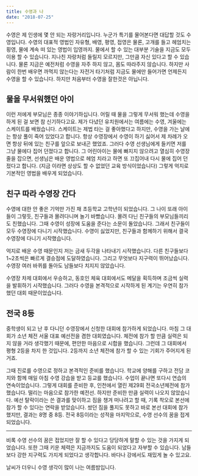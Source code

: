 ```yaml
---
title: 수영과 나
date: "2018-07-25"
---
```


수영은 제 인생에 몇 안 되는 자랑거리입니다. 누군가 특기를 물어본다면 대답할 것도 수영입니다. 수영의 대표적 영법인 자유형, 배영, 평영, 접영은 물론, 고개를 들고 헤엄치는 횡영, 물에 계속 떠 있는 영법이 입영까지. 물에서 할 수 있는 대부분 기술을 지금도 모두 이용 할 수 있습니다. 지나친 자랑처럼 들릴지 모르지만, 그만큼 자신 있다고 할 수 있습니다. 물론 지금은 예전처럼 수영을 자주 하지 않고, 몸도 따라주지 않습니다. 하지만 사람이 한번 배우면 까먹지 않는다는 자전거 타기처럼 지금도 물에만 들어가면 언제든지 수영을 할 수 있습니다. 하지만 처음부터 수영을 잘한것은 아닙니다. 

## 물을 무서워했던 아이 

이런 저에게 부모님은 종종 이야기하십니다. 어릴 때 물을 그렇게 무서워 했는데 수영을 하게 된 걸 보면 참 신기하다고요. 제가 다녔던 유치원에서는 여름에는 수영, 겨울에는 스케이트를 배웠습니다. 스케이트는 제법 타는 걸 좋아했다고 하지만, 수영을 가는 날에는 항상 풀이 죽어 있었다고 합니다. 항상 수영장에서 수영이 하기 싫어서 제 차례가 오면 항상 뒤에 있는 친구를 앞으로 보내곤 했었죠. 그러다 수영 선생님에게 들키면 저를 그냥 물에다 집어 던졌다고 합니다. 그 어린아이는 물에 빠지지 않으려고 열심히 수영장 줄을 잡으면, 선생님은 배운 영법으로 헤엄 치라고 하면 또 끄집어내 다시 물에 집어 던젔다고 합니다. (지금 이라면 상상도 할 수 없었던 교육 방식이었습니다) 그렇게 억지로 기본적인 영법을 배우게 되었습니다. 

## 친구 따라 수영장 간다

수영에 대한 안 좋은 기억만 가진 채 초등학교 고학년이 되었습니다. 그 나이 또래 아이들이 그렇듯, 친구들과 몰려다니며 놀기 바빴습니다. 몰려 다닌 친구들의 부모님들끼리도 친했습니다. 그때 수영이 성장에 도움을 준다는 소문이 돌았습니다. 그래서 친구들이 모두 수영장에 다니기 시작했습니다. 수영이 싫었지만, 친구들과 함께하기 위해서 결국 수영장에 다니기 시작했습니다. 

억지로 배운 수영 때문인지 저는 금새 두각을 나타내기 시작했습니다. 다른 친구들보다 1~2초씩은 빠르게 결승점에 도달하였습니다. 그리고 무엇보다 지구력이 뛰어났습니다. 수영장 여러 바퀴를 돌아도 남들보다 치지지 않았습니다. 

수영장 차제 대회에서 우승하고, 동호인 체육 대회에서도 메달을 획득하며 조금씩 실력을 발휘하기 시작했습니다. 그러다 수영을 본격적으로 시작하게 된 계기는 우연히 참가했던 대회 때문이었습니다. 

## 전국 8등

중학생이 되고 난 후 다니던 수영장에서 신청한 대회에 참가하게 되었습니다. 마침 그 대회가 소년 체전 서울 대표 예선전을 겸한 대회였습니다. 체전에 참가 할 만큼 실력은 되지 않을 거라 생각했기 때문에, 편안한 마음으로 시합을 했습니다. 그런데 그 대회에서 평형 2등을 차지 한 것입니다. 2등까지 소년 체전에 참가 할 수 있는 기회가 주어지게 된 거죠. 

그때 진로를 수영으로 정하고 본격적인 준비를 했습니다. 학교에 양해를 구하고 전담 코치와 함께 매일 아침 수영 강습을 받고 등교를 했습니다. 수업이 끝나면 또다시 연습의 연속이었습니다. 그렇게 대회를 준비한 후, 인천에서 열린 제29회 전국소년체전에 참가했습니다. 떨리는 마음으로 참가한 예전선. 하지만 준비한 만큼 실력이 나오지 않았습니다. 예선 탈락이라는 쓴 결과를 맞이하고 짐을 챙겨 떠나려고 할 때, 기록 착오로 본선에 참가 할 수 있다는 연락을 받았습니다. 쌌던 짐을 풀지도 못하고 바로 본선 대회에 참가 했지만, 결과는 8명 중 8등. 전국 8등이라는 성적을 마지막으로, 수영 선수의 꿈을 접게 되었습니다.

---

비록 수영 선수의 꿈은 접었지만 잘 할 수 있다고 당당하게 말할 수 있는 것을 가지게 되었습니다. 또한 그때 키운 체력은 지금까지도 도움이 되었다고 자부할 수 있습니다. 남들 보다 강한 지구력도 가지게 되었다고 생각합니다. 바다나 강에서도 재밌게 놀 수 있고요. 

날씨가 더우니 수영 생각이 많이 나는 여름밤입니다.